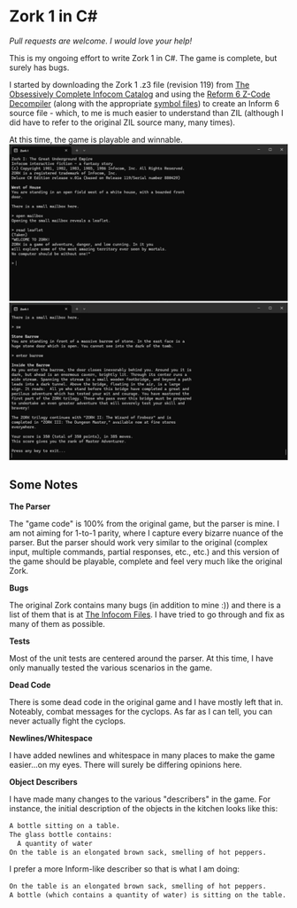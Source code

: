 Zork 1 in C#
=============
*Pull requests are welcome. I would love your help!*

This is my ongoing effort to write Zork 1 in C#. The game is complete, but surely has bugs.

I started by downloading the Zork 1 .z3 file (revision 119) from [The Obsessively Complete Infocom Catalog](https://eblong.com/infocom/) and using the 
[Reform 6 Z-Code Decompiler](https://www.ifarchive.org/indexes/if-archive/infocom/tools/reform/) (along with the 
appropriate [symbol files](https://github.com/allengarvin/reform-conf)) to create an Inform 6 source file - which, to me is 
much easier to understand than ZIL (although I did have to refer to the original ZIL source many, many times).

At this time, the game is playable and winnable.
![Screenshot 1](assets/start.png)
![Screenshot 2](assets/end.png)

Some Notes
----------------
**The Parser**

The "game code" is 100% from the original game, but the parser is mine. I am not aiming for 1-to-1 parity, where I capture every bizarre nuance of the parser. But the parser should work very
similar to the original (complex input, multiple commands, partial responses, etc., etc.) and this version of the game should be playable, complete and feel very much like the original Zork.

**Bugs**

The original Zork contains many bugs (in addition to mine :)) and there is a list of them that is
at [The Infocom Files](https://github.com/the-infocom-files/zork1/issues). I have tried to go through and fix as many
of them as possible.

**Tests**

Most of the unit tests are centered around the parser. At this time, I have only manually tested the various 
scenarios in the game. 

**Dead Code**

There is some dead code in the original game and I have mostly left that in. Noteably, combat messages for
the cyclops. As far as I can tell, you can never actually fight the cyclops.

**Newlines/Whitespace**

I have added newlines and whitespace in many places to make the game easier...on my eyes. There will surely be differing opinions here. 

**Object Describers**

I have made many changes to the various "describers" in the game. For instance, the initial description of the objects in the
kitchen looks like this:
```
A bottle sitting on a table.
The glass bottle contains:
  A quantity of water
On the table is an elongated brown sack, smelling of hot peppers.
```

I prefer a more Inform-like describer so that is what I am doing:
```
On the table is an elongated brown sack, smelling of hot peppers.
A bottle (which contains a quantity of water) is sitting on the table.
```
